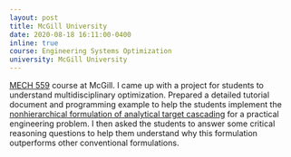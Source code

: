 ```yaml
---
layout: post
title: McGill University
date: 2020-08-18 16:11:00-0400
inline: true
course: Engineering Systems Optimization
university: McGill University
---
```


<a href="https://www.mcgill.ca/study/2020-2021/courses/mech-559" target="_blank">MECH 559</a> course at McGill. I came up with a project for students to understand multidisciplinary optimization. Prepared a detailed tutorial document and programming example to help the students implement the <a href="https://link.springer.com/article/10.1007%2Fs00158-017-1726-0" target="_blank"> nonhierarchical formulation of analytical target cascading</a> for a practical engineering problem. I then asked the students to answer some critical reasoning questions to help them understand why this formulation outperforms other conventional formulations.